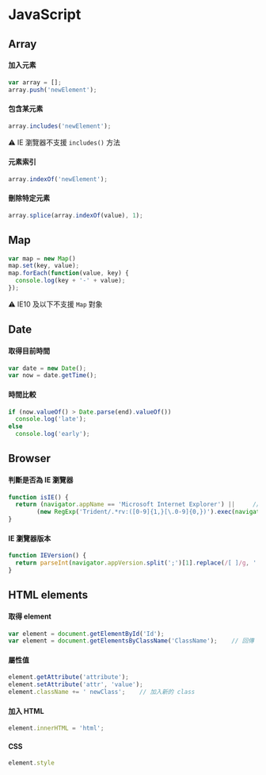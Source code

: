 # JavaScript
## Array
#### 加入元素
```javascript
var array = [];
array.push('newElement');
```
#### 包含某元素
```javascript
array.includes('newElement');
```
:warning: IE 瀏覽器不支援 ```includes()``` 方法
#### 元素索引
```javascript
array.indexOf('newElement');
```
#### 刪除特定元素
```javascript
array.splice(array.indexOf(value), 1);
```

## Map
```javascript
var map = new Map()
map.set(key, value);
map.forEach(function(value, key) {
  console.log(key + '-' + value);
});
```
:warning: IE10 及以下不支援 ```Map``` 對象

## Date
#### 取得目前時間
```javascript
var date = new Date();
var now = date.getTime();
```
#### 時間比較
```javascript
if (now.valueOf() > Date.parse(end).valueOf())
  console.log('late');
else
  console.log('early');
```

## Browser
#### 判斷是否為 IE 瀏覽器
```javascript
function isIE() {
  return (navigator.appName == 'Microsoft Internet Explorer') ||     // IE 10 以下
        (new RegExp('Trident/.*rv:([0-9]{1,}[\.0-9]{0,})').exec(navigator.userAgent) != null);    // IE 11
}
```
#### IE 瀏覽器版本
```javascript
function IEVersion() {
  return parseInt(navigator.appVersion.split(';')[1].replace(/[ ]/g, '').replace('MSIE', ''));
}
```

## HTML elements
#### 取得 element
```javascript
var element = document.getElementById('Id');
var element = document.getElementsByClassName('ClassName');    // 回傳 array
```
#### 屬性值
```javascript
element.getAttribute('attribute');
element.setAttribute('attr', 'value');
element.className += ' newClass';    // 加入新的 class
```
#### 加入 HTML
```javascript
element.innerHTML = 'html';
```
#### CSS
```javascript
element.style
```
